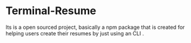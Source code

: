 # Terminal-Resume
Its is a open sourced project, basically a npm package that is created for helping users create their resumes by just using an CLI .
